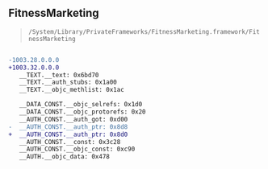 ## FitnessMarketing

> `/System/Library/PrivateFrameworks/FitnessMarketing.framework/FitnessMarketing`

```diff

-1003.28.0.0.0
+1003.32.0.0.0
   __TEXT.__text: 0x6bd70
   __TEXT.__auth_stubs: 0x1a00
   __TEXT.__objc_methlist: 0x1ac

   __DATA_CONST.__objc_selrefs: 0x1d0
   __DATA_CONST.__objc_protorefs: 0x20
   __AUTH_CONST.__auth_got: 0xd00
-  __AUTH_CONST.__auth_ptr: 0x8d8
+  __AUTH_CONST.__auth_ptr: 0x8d0
   __AUTH_CONST.__const: 0x3c28
   __AUTH_CONST.__objc_const: 0xc90
   __AUTH.__objc_data: 0x478

```
